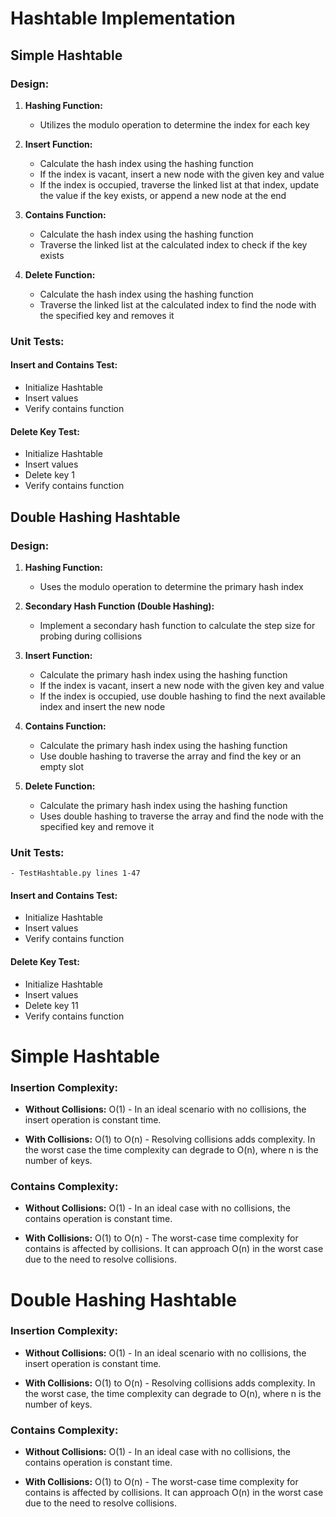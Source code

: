 # Hashtable Implementation

## Simple Hashtable

### Design:

1. **Hashing Function:**
   - Utilizes the modulo operation to determine the index for each key

2. **Insert Function:**
   - Calculate the hash index using the hashing function
   - If the index is vacant, insert a new node with the given key and value
   - If the index is occupied, traverse the linked list at that index, update the value if the key exists, or append a new node at the end

3. **Contains Function:**
   - Calculate the hash index using the hashing function
   - Traverse the linked list at the calculated index to check if the key exists

4. **Delete Function:**
   - Calculate the hash index using the hashing function
   - Traverse the linked list at the calculated index to find the node with the specified key and removes it

### Unit Tests:

#### Insert and Contains Test:

- Initialize Hashtable
- Insert values
- Verify contains function

#### Delete Key Test:

- Initialize Hashtable
- Insert values
- Delete key 1
- Verify contains function

## Double Hashing Hashtable

### Design:

1. **Hashing Function:**
   - Uses the modulo operation to determine the primary hash index

2. **Secondary Hash Function (Double Hashing):**
   - Implement a secondary hash function to calculate the step size for probing during collisions

3. **Insert Function:**
   - Calculate the primary hash index using the hashing function
   - If the index is vacant, insert a new node with the given key and value
   - If the index is occupied, use double hashing to find the next available index and insert the new node

4. **Contains Function:**
   - Calculate the primary hash index using the hashing function
   - Use double hashing to traverse the array and find the key or an empty slot

5. **Delete Function:**
   - Calculate the primary hash index using the hashing function
   - Uses double hashing to traverse the array and find the node with the specified key and remove it

### Unit Tests:
    - TestHashtable.py lines 1-47

#### Insert and Contains Test:

- Initialize Hashtable
- Insert values
- Verify contains function

#### Delete Key Test:

- Initialize Hashtable
- Insert values
- Delete key 11
- Verify contains function

# Simple Hashtable

### Insertion Complexity:

- **Without Collisions:** O(1) - In an ideal scenario with no collisions, the insert operation is constant time.

- **With Collisions:** O(1) to O(n) - Resolving collisions adds complexity. In the worst case the time complexity can degrade to O(n), where n is the number of keys.

### Contains Complexity:

- **Without Collisions:** O(1) - In an ideal case with no collisions, the contains operation is constant time.

- **With Collisions:** O(1) to O(n) - The worst-case time complexity for contains is affected by collisions. It can approach O(n) in the worst case due to the need to resolve collisions.

# Double Hashing Hashtable

### Insertion Complexity:

- **Without Collisions:** O(1) - In an ideal scenario with no collisions, the insert operation is constant time.

- **With Collisions:** O(1) to O(n) - Resolving collisions adds complexity. In the worst case, the time complexity can degrade to O(n), where n is the number of keys.

### Contains Complexity:

- **Without Collisions:** O(1) - In an ideal case with no collisions, the contains operation is constant time.

- **With Collisions:** O(1) to O(n) - The worst-case time complexity for contains is affected by collisions. It can approach O(n) in the worst case due to the need to resolve collisions.
